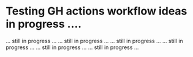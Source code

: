 # Testing GH actions workflow ideas in progress ....

... still in progress ...
... still in progress ...
... still in progress ...
... still in progress ...
... still in progress ...
... still in progress ...
